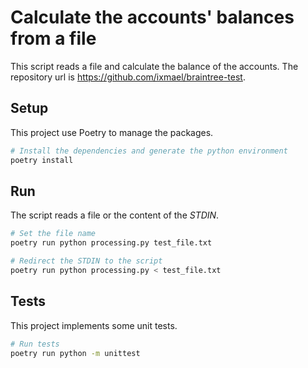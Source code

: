 # Calculate the accounts' balances from a file
This script reads a file and calculate the balance of the accounts. The repository url is https://github.com/ixmael/braintree-test.

## Setup
This project use Poetry to manage the packages.

```bash
# Install the dependencies and generate the python environment
poetry install
```

## Run
The script reads a file or the content of the *STDIN*.

```bash
# Set the file name
poetry run python processing.py test_file.txt

# Redirect the STDIN to the script
poetry run python processing.py < test_file.txt
```

## Tests
This project implements some unit tests.

```bash
# Run tests
poetry run python -m unittest
```